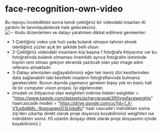 # face-recognition-own-video
Bu repoyu inceledikten sonra kendi çektiğiniz bir videodaki insanları AI yardımı ile tanımlayabilecek hale geleceksiniz.
<br/>
![--](https://miro.medium.com/max/960/1*l4zssoNgPvrqcDm5Ov-QWA.jpeg)
Kodu düzenlerken ve datayı yaratırken dikkat edilmesi gerekenler:
* 1-Çektiğiniz video çok hızlı yada bulanık olmasın tahmin etmek istediğiniz yüzler açık bir şekilde belli olsun.
* 2-Çektiğiniz videodaki insanların kişi başına 1 fotoğrafa ihtiyacınız var bu fotoğrafında bulanık olmaması önemlidir ayrıca fotoğrafın ismininde kişinin ismi olması gekiyor ekranda yazılıcak olan yazı image adını referans almaktadır.
* 3-Datayı ailenizden sağlayabilirsiniz eğer tek iseniz dizi kesitlerinden data sağlanabilir tabi kesitteki insaların fotoğraflarınıda bulmanız gerekecektir. Bunun dışında yapmanız gereken bişey yok en basic hali ile bir computer vision projesi. İyi eğelenceler.
* (modeli ve ihtiyacınız olan weightleri indirme linkleri weightler = "https://www.kaggle.com/datasets/acharyarupak391/vggfaceweights" haarcascade modeli = "https://drive.google.com/uc?id=1_X-V1Lp6qMAl_-9opsseieprD3Lhdq8U" haar cascade'i indirdikten sonra zip'den çıkartıp direkt olarak proje doyanıza koyabilirsiniz weightleri ise indirdikten sonra .h5 uzantılı dosyayı ditek olarak proje dosyasının içinde koyabilirsiniz.)
